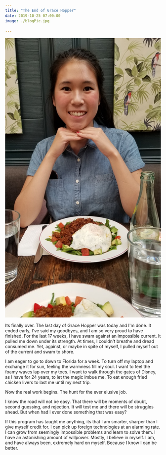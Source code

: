 ```yaml
---
title: "The End of Grace Hopper"
date: 2019-10-25 07:00:00
image: ./blogPic.jpg

---
```


![awesome](./blogPic.jpg)


Its finally over. The last day of Grace Hopper was today and I'm done. It ended early, I've said my goodbyes, and I am so very proud to have finished. For the last 17 weeks, I have swam against an impossible current. It pulled me down under its strength. At times, I couldn't breathe and dread consumed me. Yet, against, or maybe in spite of myself, I pulled myself out of the current and swam to shore.

I am eager to go to down to Florida for a week. To turn off my laptop and exchange it for sun, feeling the warmness fill my soul. I want to feel the foamy waves lap over my toes. I want to walk through the gates of Disney, as I have for 24 years, to let the magic imbue me. To eat enough fried chicken livers to last me until my next trip.

Now the real work begins. The hunt for the ever elusive job.

I know the road will not be easy. That there will be moments of doubt, second guessing, and rejection. It will test me and there will be struggles ahead. But when had I ever done something that was easy?

If this program has taught me anything, its that I am smarter, sharper than I give myself credit for. I can pick up foreign technologies at an alarming rate. I can grow from seemingly impossible problems and learn to solve them. I have an astonishing amount of willpower. Mostly, I believe in myself. I am, and have always been, extremely hard on myself. Because I know I can be better.
